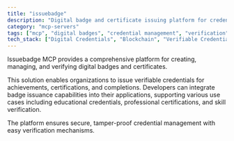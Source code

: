 ```yaml
---
title: "issuebadge"
description: "Digital badge and certificate issuing platform for credential management and verification."
category: "mcp-servers"
tags: ["mcp", "digital badges", "credential management", "verification", "certificates", "verifiable credentials"]
tech_stack: ["Digital Credentials", "Blockchain", "Verifiable Credentials", "Web3", "Identity Management"]
---
```


Issuebadge MCP provides a comprehensive platform for creating, managing, and verifying digital badges and certificates. 

This solution enables organizations to issue verifiable credentials for achievements, certifications, and completions. Developers can integrate badge issuance capabilities into their applications, supporting various use cases including educational credentials, professional certifications, and skill verification. 

The platform ensures secure, tamper-proof credential management with easy verification mechanisms.